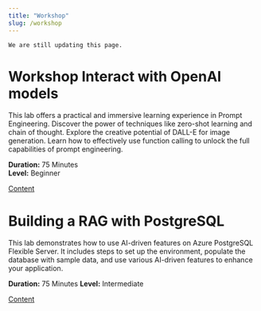 ```yaml
---
title: "Workshop"
slug: /workshop
---
```


```note 
We are still updating this page.
```


# Workshop Interact with OpenAI models

This lab offers a practical and immersive learning experience in Prompt Engineering. Discover the power of techniques like zero-shot learning and chain of thought. 
Explore the creative potential of DALL-E for image generation. Learn how to effectively use function calling to unlock the full capabilities of prompt engineering.   

**Duration:** 75 Minutes   
**Level:** Beginner

[Content](workshops/01-interact-with-openai-models.md)

# Building a RAG with PostgreSQL

This lab demonstrates how to use AI-driven features on Azure PostgreSQL Flexible Server. It includes steps to set up the environment, populate the database with sample data, and use various AI-driven features to enhance your application.

**Duration:** 75 Minutes
**Level:** Intermediate

[Content](https://github.com/GlobalAICommunity/global-ai-bootcamp-2025-workshop-genai-on-postgresql)